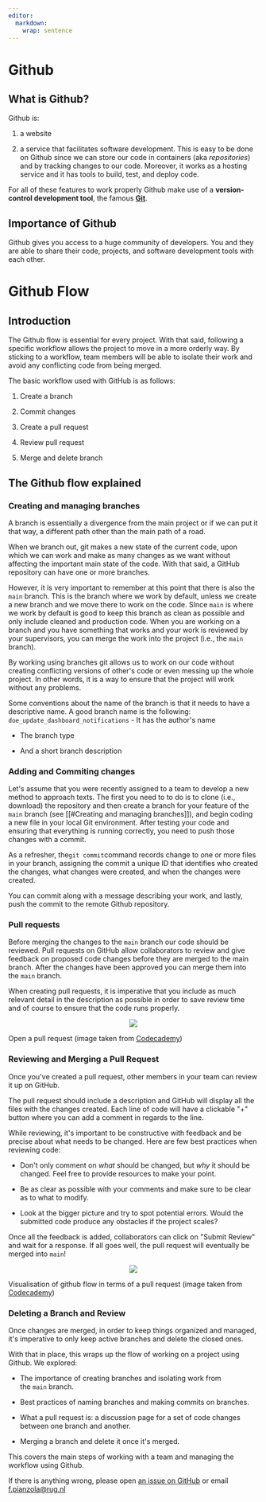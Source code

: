 ```yaml
---
editor: 
  markdown: 
    wrap: sentence
---
```


# Github

## What is Github?

Github is:

1)  a website

2)  a service that facilitates software development.
    This is easy to be done on Github since we can store our code in containers (aka *repositories*) and by tracking changes to our code.
    Moreover, it works as a hosting service and it has tools to build, test, and deploy code.

For all of these features to work properly Github make use of a **version-control development tool**, the famous [**Git**](https://git-scm.com/).

## Importance of Github

Github gives you access to a huge community of developers.
You and they are able to share their code, projects, and software development tools with each other.

# Github Flow

## Introduction

The Github flow is essential for every project.
With that said, following a specific workflow allows the project to move in a more orderly way.
By sticking to a workflow, team members will be able to isolate their work and avoid any conflicting code from being merged.

The basic workflow used with GitHub is as follows:

1.  Create a branch

2.  Commit changes

3.  Create a pull request

4.  Review pull request

5.  Merge and delete branch

## The Github flow explained

### Creating and managing branches

A branch is essentially a divergence from the main project or if we can put it that way, a different path other than the main path of a road.

When we branch out, git makes a new state of the current code, upon which we can work and make as many changes as we want without affecting the important main state of the code.
With that said, a GitHub repository can have one or more branches.

However, it is very important to remember at this point that there is also the `main` branch.
This is the branch where we work by default, unless we create a new branch and we move there to work on the code.
SInce `main` is where we work by default is good to keep this branch as clean as possible and only include cleaned and production code.
When you are working on a branch and you have something that works and your work is reviewed by your supervisors, you can merge the work into the project (i.e., the `main` branch).

By working using branches git allows us to work on our code without creating conflicting versions of other's code or even messing up the whole project.
In other words, it is a way to ensure that the project will work without any problems.

Some conventions about the name of the branch is that it needs to have a descriptive name.
A good branch name is the following: `doe_update_dashboard_notifications` - It has the author's name

-   The branch type

-   And a short branch description

### Adding and Commiting changes

Let's assume that you were recently assigned to a team to develop a new method to approach texts.
The first you need to to do is to clone (i.e., download) the repository and then create a branch for your feature of the `main` branch (see \[\[#Creating and managing branches\]\]), and begin coding a new file in your local Git environment.
After testing your code and ensuring that everything is running correctly, you need to push those changes with a commit.

As a refresher, the`git commit`command records change to one or more files in your branch, assigning the commit a unique ID that identifies who created the changes, what changes were created, and when the changes were created.

You can commit along with a message describing your work, and lastly, push the commit to the remote Github repository.

### Pull requests

Before merging the changes to the `main` branch our code should be reviewed.
Pull requests on GitHub allow collaborators to review and give feedback on proposed code changes before they are merged to the main branch.
After the changes have been approved you can merge them into the `main` branch.

When creating pull requests, it is imperative that you include as much relevant detail in the description as possible in order to save review time and of course to ensure that the code runs properly.

<p align="center">

<img src="https://static-assets.codecademy.com/Courses/learn-git-github/github-flow/github-flow-open-pull-request.svg"/>

</p>

<p align="center">

Open a pull request (image taken from [Codecademy](https://static-assets.codecademy.com/Courses/learn-git-github/github-flow/github-flow-branch.svg))

</p>

### Reviewing and Merging a Pull Request

Once you've created a pull request, other members in your team can review it up on GitHub.

The pull request should include a description and GitHub will display all the files with the changes created.
Each line of code will have a clickable "+" button where you can add a comment in regards to the line.

While reviewing, it's important to be constructive with feedback and be precise about what needs to be changed.
Here are few best practices when reviewing code:

-   Don't only comment on *what* should be changed, but *why* it should be changed.
    Feel free to provide resources to make your point.

-   Be as clear as possible with your comments and make sure to be clear as to what to modify.

-   Look at the bigger picture and try to spot potential errors.
    Would the submitted code produce any obstacles if the project scales?

Once all the feedback is added, collaborators can click on "Submit Review" and wait for a response.
If all goes well, the pull request will eventually be merged into `main`!

<p align="center">

<img src="https://static-assets.codecademy.com/Courses/learn-git-github/github-flow/github-flow-review-pull-request.svg"/>

</p>

<p align="center">

Visualisation of github flow in terms of a pull request (image taken from [Codecademy](https://static-assets.codecademy.com/Courses/learn-git-github/github-flow/github-flow-branch.svg))

</p>

### Deleting a Branch and Review

Once changes are merged, in order to keep things organized and managed, it's imperative to only keep active branches and delete the closed ones.

With that in place, this wraps up the flow of working on a project using Github.
We explored:

-   The importance of creating branches and isolating work from the `main` branch.

-   Best practices of naming branches and making commits on branches.

-   What a pull request is: a discussion page for a set of code changes between one branch and another.

-   Merging a branch and delete it once it's merged.

This covers the main steps of working with a team and managing the workflow using Github.


If there is anything wrong, please open [an issue on GitHub](https://github.com/GroningenDH/Cultural-Analytics-Open-Science-Guide/issues) or email f.pianzola@rug.nl
